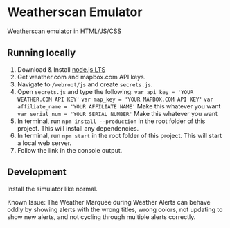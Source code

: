 # Weatherscan Emulator
Weatherscan emulator in HTML/JS/CSS

## Running locally
1. Download & Install [node.js LTS](https://nodejs.org/en/)
2. Get weather.com and mapbox.com API keys.
3. Navigate to `/webroot/js` and create `secrets.js`.
4. Open `secrets.js` and type the following:
`var api_key = 'YOUR WEATHER.COM API KEY'`
`var map_key = 'YOUR MAPBOX.COM API KEY'`
`var affiliate_name = 'YOUR AFFILIATE NAME'` Make this whatever you want
`var serial_num = 'YOUR SERIAL NUMBER'` Make this whatever you want
5. In terminal, run `npm install --production` in the root folder of this project. This will install any dependencies.
6. In terminal, run `npm start` in the root folder of this project. This will start a local web server.
7. Follow the link in the console output.

## Development
Install the simulator like normal.

Known Issue: The Weather Marquee during Weather Alerts can behave oddly by showing alerts with the wrong titles, wrong colors, not updating to show new alerts, and not cycling through multiple alerts correctly.